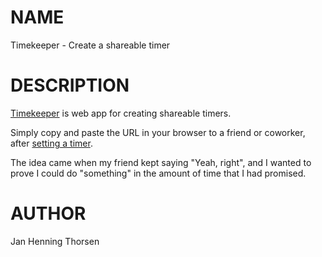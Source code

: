 # NAME

Timekeeper - Create a shareable timer

# DESCRIPTION

[Timekeeper](https://github.com/jhthorsen/timekeeper) is web app for
creating shareable timers.

Simply copy and paste the URL in your browser to a friend or coworker, after
[setting a timer](https://timer.thorsen.pm).

The idea came when my friend kept saying "Yeah, right", and I wanted to prove I
could do "something" in the amount of time that I had promised.

# AUTHOR

Jan Henning Thorsen
